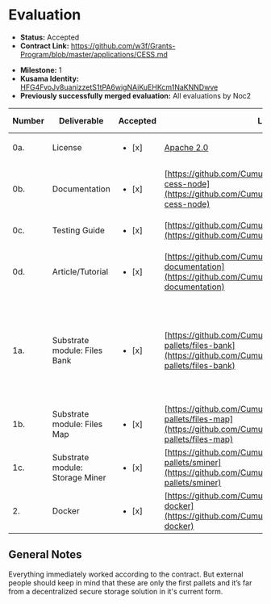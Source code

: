 # Evaluation

- **Status:** Accepted
- **Contract Link:** https://github.com/w3f/Grants-Program/blob/master/applications/CESS.md

* **Milestone:** 1
* **Kusama Identity:** [HFG4FvoJv8uanizzetS1tPA6wigNAiKuEHKcm1NaKNNDwve](https://polkascan.io/pre/kusama/account/HFG4FvoJv8uanizzetS1tPA6wigNAiKuEHKcm1NaKNNDwve)
* **Previously successfully merged evaluation:** All evaluations by Noc2

| Number | Deliverable                     | Accepted               | Link                                                                                                                                     | Evaluation Notes                                                                                                        |
| ------ | ------------------------------- | ---------------------- | ---------------------------------------------------------------------------------------------------------------------------------------- | ----------------------------------------------------------------------------------------------------------------------- |
| 0a.    | License                         | <ul><li>[x] </li></ul> | [Apache 2.0](https://github.com/Cumulus2021/cess/blob/main/LICENSE)                                                                      | Correct License                                                                                                         |
| 0b.    | Documentation                   | <ul><li>[x] </li></ul> | [https://github.com/Cumulus2021/cess#run-the-cess-node](https://github.com/Cumulus2021/cess#run-the-cess-node)                           | Basic documentation inside the readme and the pallets                                                                   |
| 0c.    | Testing Guide                   | <ul><li>[x] </li></ul> | [https://github.com/Cumulus2021/cess#run-tests](https://github.com/Cumulus2021/cess#run-tests)                                           | Basic testing guide                                                                                                     |
| 0d.    | Article/Tutorial                | <ul><li>[x] </li></ul> | [https://github.com/Cumulus2021/cess#module-documentation](https://github.com/Cumulus2021/cess#module-documentation)                     | Not really an article, but this is fine, given that the grant is below 10k                                              |
| 1a.    | Substrate module: Files Bank    | <ul><li>[x] </li></ul> | [https://github.com/Cumulus2021/cess/tree/main/c-pallets/files-bank](https://github.com/Cumulus2021/cess/tree/main/c-pallets/files-bank) | Weights are not correct and the formatting seems to be a little bit off, but it's implemented according to the contract |
| 1b.    | Substrate module: Files Map     | <ul><li>[x] </li></ul> | [https://github.com/Cumulus2021/cess/tree/main/c-pallets/files-map](https://github.com/Cumulus2021/cess/tree/main/c-pallets/files-map)   | see above                                                                                                               |
| 1c.    | Substrate module: Storage Miner | <ul><li>[x] </li></ul> | [https://github.com/Cumulus2021/cess/tree/main/c-pallets/sminer](https://github.com/Cumulus2021/cess/tree/main/c-pallets/sminer)         | see above                                                                                                               |
| 2.     | Docker                          | <ul><li>[x] </li></ul> | [https://github.com/Cumulus2021/cess#run-in-docker](https://github.com/Cumulus2021/cess#run-in-docker)                                   | Works                                                                                                                   |

## General Notes

Everything immediately worked according to the contract. But external people should keep in mind that these are only the first pallets and it’s far from a decentralized secure storage solution in it's current form.
